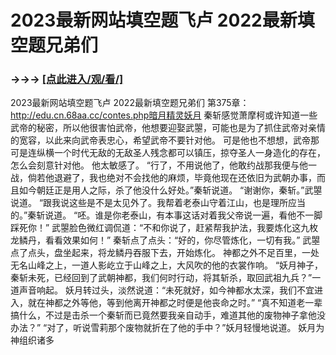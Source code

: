 # 2023最新网站填空题飞卢 2022最新填空题兄弟们

### →→→ <a href="http://3t3e.com/index.html">[点此进入/观/看/]</a>

2023最新网站填空题飞卢 2022最新填空题兄弟们
第375章：http://edu.cn.68aa.cc/contes.php暗月精灵妖月
    秦斩感觉萧摩柯或许知道一些武帝的秘密，所以他很害怕武帝，他想要迎娶武曌，可能也是为了抓住武帝对亲情的宽容，以此来向武帝表忠心，希望武帝不要针对他。
    可是他也不想想，武帝那可是连纵横一个时代无敌的无敌圣人残念都可以镇压，掠夺圣人一身造化的存在，怎么会刻意针对他。
    他太敏感了。
    “行了，不用说他了，他敢约战那我便与他一战，倘若他退避了，我也绝对不会找他的麻烦，毕竟他现在还依旧为武朝办事，而且如今朝廷正是用人之际，杀了他没什么好处。”秦斩说道。
    “谢谢你，秦斩。”武曌说道。
    “跟我说这些是不是太见外了。我帮着老泰山守着江山，也是理所应当的。”秦斩说道。
    “呸。谁是你老泰山，有本事这话对着我父帝说一遍，看他不一脚踩死你！”
    武曌脸色微红调侃道：“不和你说了，赶紧帮我护法，我要炼化这九枚龙鳞丹，看看效果如何！”
    秦斩点了点头：“好的，你尽管炼化，一切有我。”
    武曌点了点头，盘坐起来，将龙鳞丹吞服下去，开始炼化。
    神都之外不足百里，一处无名山峰之上，一道人影屹立于山峰之上，大风吹的他的衣裳作响。
    “妖月神子，秦斩未死，已经回到了武朝神都，我们何时行动，将其斩杀，取回武祖九兵？”一道声音响起。
    妖月转过头，淡然说道：“未死就好，如今神都水太深，我们不宜进入，就在神都之外等他，等到他离开神都之时便是他丧命之时。”
    “真不知道老一辈搞什么，不过是击杀一个秦斩而已竟然要我亲自动手，难道其他的废物神子拿他没办法？”
    “对了，听说雪莉那个废物就折在了他的手中？”妖月轻慢地说道。
    妖月为神组织诸多
